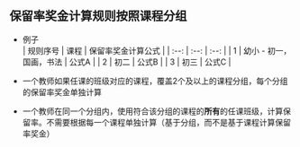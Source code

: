 ## 保留率奖金计算规则按照课程分组

* 例子  
  | 规则序号 | 课程 | 保留率奖金计算公式 | 
  | :--: | :--: | :--: |
  | 1 | 幼小 - 初一，国画，书法 | 公式A |
  | 2 | 初二 | 公式B |
  | 3 | 初三 | 公式C |

* 一个教师如果任课的班级对应的课程，覆盖2个及以上的课程分组，每个分组的保留率奖金单独计算

* 一个教师在同一个分组内，使用符合该分组的课程的**所有**的任课班级，计算保留率。不需要根据每一个课程单独计算（基于分组，而不是基于课程计算保留率奖金）

